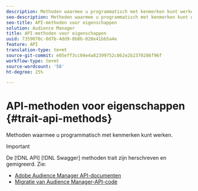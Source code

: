 ```yaml
---
description: Methoden waarmee u programmatisch met kenmerken kunt werken.
seo-description: Methoden waarmee u programmatisch met kenmerken kunt werken.
seo-title: API-methoden voor eigenschappen
solution: Audience Manager
title: API-methoden voor eigenschappen
uuid: 7359070c-0d7b-4dd9-8b8b-028e41bb5a4e
feature: API
translation-type: tm+mt
source-git-commit: e05eff3cc04e4a82399752c862e2b2370286f96f
workflow-type: tm+mt
source-wordcount: '58'
ht-degree: 25%

---
```



# API-methoden voor eigenschappen {#trait-api-methods}

Methoden waarmee u programmatisch met kenmerken kunt werken.

>[!IMPORTANT]
>
>De [!DNL API] [!DNL Swagger] methoden trait zijn herschreven en gemigreerd. Zie:
>
>* [Adobe Audience Manager API-documenten](https://bank.demdex.com/portal/swagger/index.html)
>* [Migratie van Audience Manager-API-code](../../api/api-swagger-migration.md)